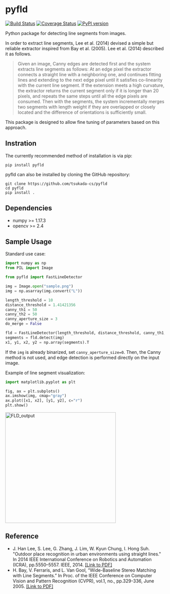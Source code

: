 # pyfld
[![Build Status](https://github.com/tsukada-cs/pyfld/workflows/CI/badge.svg)](https://github.com/tsukada-cs/pyfld/actions?query=workflow%3ACI)
[![Coverage Status](https://coveralls.io/repos/github/tsukada-cs/pyfld/badge.svg)](https://coveralls.io/github/tsukada-cs/pyfld?branch=main)
[![PyPI version](https://img.shields.io/pypi/v/pyfld.svg)](https://pypi.python.org/pypi/pyfld/)

Python package for detecting line segments from images.

In order to extract line segments, Lee et al. (2014) devised a simple but reliable extractor inspired from Bay et al. (2005). Lee et al. (2014) described it as follows.
> Given an image, Canny edges are detected first and the system extracts line segments as follows: At an edge pixel the extractor connects a straight line with a neighboring one, and continues fitting lines and extending to the next edge pixel until it satisfies co-linearity with the current line segment. If the extension meets a high curvature, the extractor returns the current segment only if it is longer than 20 pixels, and repeats the same steps until all the edge pixels are consumed. Then with the segments, the system incrementally merges two segments with length weight if they are overlapped or closely located and the difference of orientations is sufficiently small.

This package is designed to allow fine tuning of parameters based on this approach.

## Instration
The currently recommended method of installation is via pip:
```shell
pip install pyfld
```

pyfld can also be installed by cloning the GitHub repository:
```shell
git clone https://github.com/tsukada-cs/pyfld
cd pyfld
pip install .
```

## Dependencies
* numpy >= 1.17.3
* opencv >= 2.4

## Sample Usage
Standard use case:
```python
import numpy as np
from PIL import Image

from pyfld import FastLineDetector

img = Image.open("sample.png")
img = np.asarray(img.convert("L"))

length_threshold = 10
distance_threshold = 1.41421356
canny_th1 = 50
canny_th2 = 50
canny_aperture_size = 3
do_merge = False

fld = FastLineDetector(length_threshold, distance_threshold, canny_th1, canny_th2, canny_aperture_size, do_merge)
segments = fld.detect(img)
x1, y1, x2, y2 = np.array(segments).T
```

If the `img` is already binarized, set `canny_aperture_size=0`. Then, the Canny method is not used, and edge detection is performed directly on the input image.


Example of line segment visualization:
```python
import matplotlib.pyplot as plt

fig, ax = plt.subplots()
ax.imshow(img, cmap="gray")
ax.plot([x1, x2], [y1, y2], c="r")
plt.show()
```
<img width="349" alt="FLD_output" src="https://user-images.githubusercontent.com/45615081/97328052-f47fd700-18b8-11eb-844f-949790c4aa5e.png">

## Reference
* J. Han Lee, S. Lee, G. Zhang, J. Lim, W. Kyun Chung, I. Hong Suh. "Outdoor place recognition in urban environments using straight lines." In 2014 IEEE International Conference on Robotics and Automation (ICRA), pp.5550–5557. IEEE, 2014. [[Link to PDF]](http://cvlab.hanyang.ac.kr/~jwlim/files/icra14linerec.pdf)
* H. Bay, V. Ferraris, and L. Van Gool, “Wide-Baseline Stereo Matching with Line Segments.” In Proc. of the IEEE Conference on Computer Vision and Pattern Recognition (CVPR), vol.1, no., pp.329-336, June 2005. [[Link to PDF]](https://homes.esat.kuleuven.be/~konijn/publications/2005/CVPR-HB-05.pdf)
